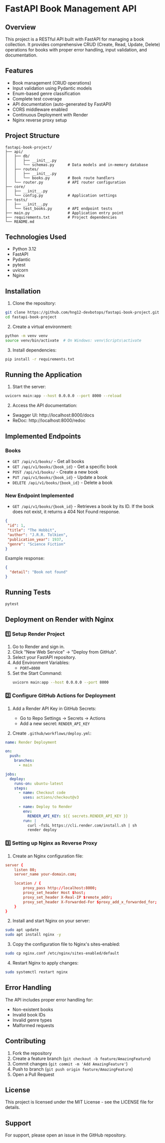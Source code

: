 # FastAPI Book Management API

## Overview
This project is a RESTful API built with FastAPI for managing a book collection. It provides comprehensive CRUD (Create, Read, Update, Delete) operations for books with proper error handling, input validation, and documentation.

## Features
* Book management (CRUD operations)
* Input validation using Pydantic models
* Enum-based genre classification
* Complete test coverage
* API documentation (auto-generated by FastAPI)
* CORS middleware enabled
* Continuous Deployment with Render
* Nginx reverse proxy setup

## Project Structure
```
fastapi-book-project/
├── api/
│   ├── db/
│   │   ├── __init__.py
│   │   └── schemas.py      # Data models and in-memory database
│   ├── routes/
│   │   ├── __init__.py
│   │   └── books.py        # Book route handlers
│   └── router.py           # API router configuration
├── core/
│   ├── __init__.py
│   └── config.py           # Application settings
├── tests/
│   ├── __init__.py
│   └── test_books.py       # API endpoint tests
├── main.py                 # Application entry point
├── requirements.txt        # Project dependencies
└── README.md
```

## Technologies Used
* Python 3.12
* FastAPI
* Pydantic
* pytest
* uvicorn
* Nginx

## Installation

1. Clone the repository:
```bash
git clone https://github.com/hng12-devbotops/fastapi-book-project.git
cd fastapi-book-project
```

2. Create a virtual environment:
```bash
python -m venv venv
source venv/bin/activate  # On Windows: venv\Scripts\activate
```

3. Install dependencies:
```bash
pip install -r requirements.txt
```

## Running the Application

1. Start the server:
```bash
uvicorn main:app --host 0.0.0.0 --port 8000 --reload
```

2. Access the API documentation:
* Swagger UI: http://localhost:8000/docs
* ReDoc: http://localhost:8000/redoc

## Implemented Endpoints

### Books
* `GET /api/v1/books/` - Get all books
* `GET /api/v1/books/{book_id}` - Get a specific book
* `POST /api/v1/books/` - Create a new book
* `PUT /api/v1/books/{book_id}` - Update a book
* `DELETE /api/v1/books/{book_id}` - Delete a book

### New Endpoint Implemented
 * `GET /api/v1/books/{book_id}` - Retrieves a book by its ID. If the book does not exist, it returns a 404 Not Found response.
 ```json
 {
  "id": 1,
  "title": "The Hobbit",
  "author": "J.R.R. Tolkien",
  "publication_year": 1937,
  "genre": "Science Fiction"
}
 ```

Example response:
```json
{
  "detail": "Book not found"
}
```

## Running Tests
```bash
pytest
```

## Deployment on Render with Nginx

### 1️⃣ Setup Render Project
1. Go to Render and sign in.
2. Click "New Web Service" → "Deploy from GitHub".
3. Select your FastAPI repository.
4. Add Environment Variables:
   * `PORT=8000`
5. Set the Start Command:
   ```bash
   uvicorn main:app --host 0.0.0.0 --port 8000
   ```

### 2️⃣ Configure GitHub Actions for Deployment
1. Add a Render API Key in GitHub Secrets:
   * Go to Repo Settings → Secrets → Actions
   * Add a new secret: `RENDER_API_KEY`

2. Create `.github/workflows/deploy.yml`:
```yaml
name: Render Deployment

on:
  push:
    branches:
      - main

jobs:
  deploy:
    runs-on: ubuntu-latest
    steps:
      - name: Checkout code
        uses: actions/checkout@v3
      
      - name: Deploy to Render
        env:
          RENDER_API_KEY: ${{ secrets.RENDER_API_KEY }}
        run: |
          curl -fsSL https://cli.render.com/install.sh | sh
          render deploy
```

### 3️⃣ Setting up Nginx as Reverse Proxy
1. Create an Nginx configuration file:
```conf
server {
    listen 80;
    server_name your-domain.com;

    location / {
        proxy_pass http://localhost:8000;
        proxy_set_header Host $host;
        proxy_set_header X-Real-IP $remote_addr;
        proxy_set_header X-Forwarded-For $proxy_add_x_forwarded_for;
    }
}
```

2. Install and start Nginx on your server:
```bash
sudo apt update
sudo apt install nginx -y
```

3. Copy the configuration file to Nginx's sites-enabled:
```bash
sudo cp nginx.conf /etc/nginx/sites-enabled/default
```

4. Restart Nginx to apply changes:
```bash
sudo systemctl restart nginx
```

## Error Handling
The API includes proper error handling for:
* Non-existent books
* Invalid book IDs
* Invalid genre types
* Malformed requests

## Contributing
1. Fork the repository
2. Create a feature branch (`git checkout -b feature/AmazingFeature`)
3. Commit changes (`git commit -m 'Add AmazingFeature'`)
4. Push to branch (`git push origin feature/AmazingFeature`)
5. Open a Pull Request

## License
This project is licensed under the MIT License - see the LICENSE file for details.

## Support
For support, please open an issue in the GitHub repository.